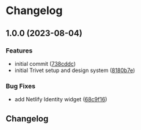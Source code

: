 # Changelog

## 1.0.0 (2023-08-04)


### Features

* initial commit ([738cddc](https://github.com/inclusive-design/guide/commit/738cddca12321ce61a4a4bd798cfb748345d52e9))
* initial Trivet setup and design system ([8180b7e](https://github.com/inclusive-design/guide/commit/8180b7ebd48cce6f774a397a5941184898fdef4c))


### Bug Fixes

* add Netlify Identity widget ([68c9f16](https://github.com/inclusive-design/guide/commit/68c9f16d2c182e43ae86c54a59eaed89836792b4))

## Changelog
